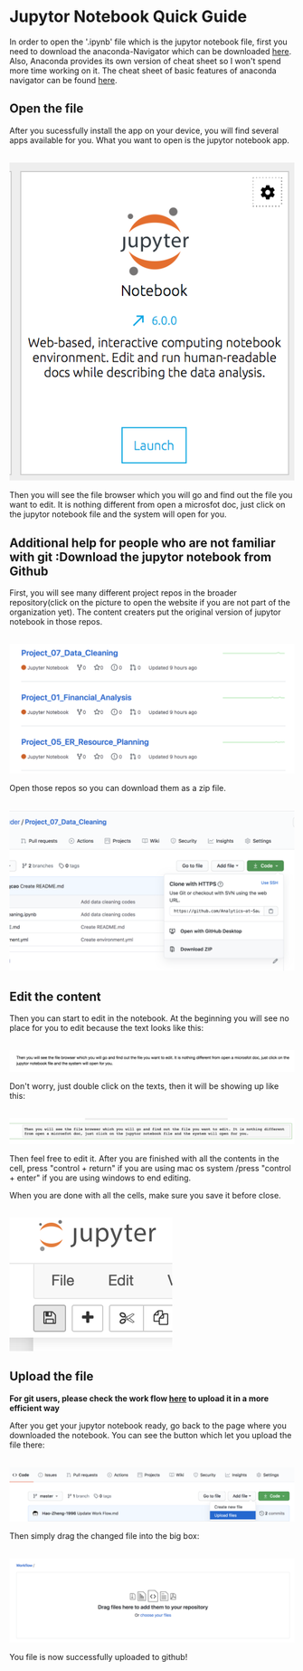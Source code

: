 
# Jupytor Notebook Quick Guide

In order to open the '.ipynb' file which is the jupytor notebook file, first you need to download the anaconda-Navigator which can be downloaded [here](https://docs.anaconda.com/anaconda/install/). Also, Anaconda provides its own version of cheat sheet so I won't spend more time working on it. The cheat sheet of basic features of anaconda navigator can be found [here](https://docs.anaconda.com/_downloads/9ee215ff15fde24bf01791d719084950/Anaconda-Starter-Guide.pdf).

## Open the file

After you sucessfully install the app on your device, you will find several apps available for you. What you want to open is the jupytor notebook app.

<br/>
<img src="image/open_1.png">
<br/>

Then you will see the file browser which you will go and find out the file you want to edit. It is nothing different from open a microsfot doc, just click on the jupytor notebook file and the system will open for you.

## Additional help for people who are not familiar with git :Download the jupytor notebook from Github

First, you will see many different project repos in the broader repository(click on the picture to open the website if you are not part of the organization yet). The content creaters put the original version of jupytor notebook in those repos.

<br/>
<img src="image/sample.png">
<br/>

Open those repos so you can download them as a zip file.

<br/>
<img src="image/download.png">
<br/>

## Edit the content

Then you can start to edit in the notebook. At the beginning you will see no place for you to edit because the text looks like this:

<br/>
<img src="image/before.png">
<br/>

Don't worry, just double click on the texts, then it will be showing up like this:

<br/>
<img src="image/after.png">
<br/>

Then feel free to edit it. After you are finished with all the contents in the cell, press "control + return" if you are using mac os system /press "control + enter" if you are using windows to end editing.

When you are done with all the cells, make sure you save it before close.

<br/>
<img src="image/save.png">
<br/>

## Upload the file

**For git users, please check the work flow [here](https://github.com/Analytics-at-Sauder/Workflow/blob/master/Work%20Flow.md) to upload it in a more efficient way**

After you get your jupytor notebook ready, go back to the page where you downloaded the notebook. You can see the button which let you upload the file there:

<br/>
<img src="image/upload_1.png">
<br/>

Then simply drag the changed file into the big box:

<br/>
<img src="image/upload_2.png">
<br/>

You file is now successfully uploaded to github!
